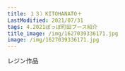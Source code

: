 ```yaml
---
title: １３）KITOHANATO＋
LastModified: 2021/07/31
tags: 4.2021ぽっぽ町田ブース紹介
title_image: /img/1627039336171.jpg
image: /img/1627039336171.jpg
---
```

レジン作品